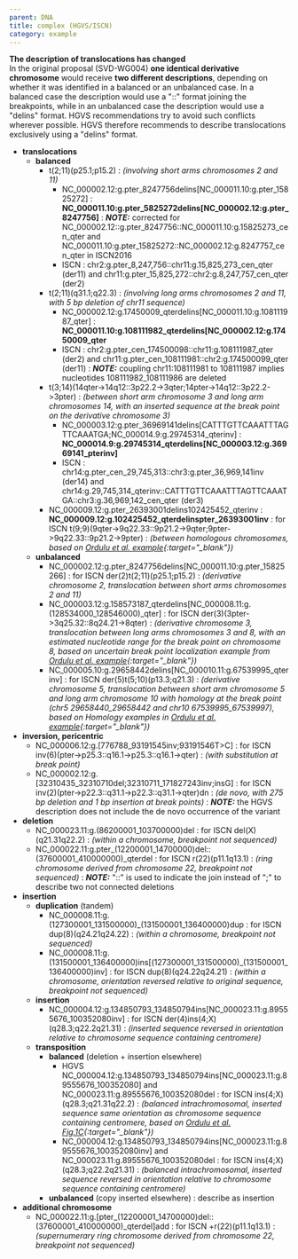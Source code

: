 ```yaml
---
parent: DNA
title: complex (HGVS/ISCN)
category: example
---
```


**The description of translocations has changed**<br>
In the original proposal (SVD-WG004) **one identical derivative chromosome** would receive **two different descriptions**, depending on whether it was identified in a balanced or an unbalanced case. In a balanced case the description would use a "::" format joining the breakpoints, while in an unbalanced case the description would use a "delins" format. HGVS recommendations try to avoid such conflicts wherever possible. HGVS therefore recommends to describe translocations exclusively using a "delins" format. 

*	**translocations**
	*	**balanced**
		*	t(2;11)(p25.1;p15.2)
		:	_(involving short arms chromosomes 2 and 11)_
			*	NC\_000002.12:g.pter\_8247756delins[NC\_000011.10:g.pter\_15825272]
			:	**NC\_000011.10:g.pter\_5825272delins[NC\_000002.12:g.pter\_8247756]**
			:	_**NOTE:**_	corrected for NC\_000002.12::g.pter\_8247756::NC\_000011.10:g.15825273\_cen\_qter and NC\_000011.10:g.pter\_15825272::NC\_000002.12:g.8247757\_cen\_qter in ISCN2016
			*	ISCN
			:	chr2:g.pter\_8,247,756::chr11:g.15,825,273\_cen\_qter (der11) and chr11:g.pter\_15,825,272::chr2:g.8,247,757\_cen\_qter (der2)
		*	t(2;11)(q31.1;q22.3)
		:	_(involving long arms chromosomes 2 and 11, with 5 bp deletion of chr11 sequence)_
			*	NC\_000002.12:g.17450009\_qterdelins[NC\_000011.10:g.108111987\_qter]
			:	**NC\_000011.10:g.108111982\_qterdelins[NC\_000002.12:g.17450009\_qter**
			*	ISCN
			:	chr2:g.pter\_cen\_174500098::chr11:g.108111987\_qter (der2) and chr11:g.pter\_cen\_108111981::chr2:g.174500099\_qter (der11)
			:	_**NOTE:**_	coupling chr11:108111981 to 108111987 implies nucleotides 108111982\_108111986 are deleted
		*	t(3;14)(14qter->14q12::3p22.2->3qter;14pter->14q12::3p22.2->3pter)
		:	_(between short arm chromosome 3 and long arm chromosomes 14, with an inserted sequence at the break point on the derivative chromosome 3)_
			*	NC\_000003.12:g.pter\_36969141delins[CATTTGTTCAAATTTAGTTCAAATGA;NC\_000014.9:g.29745314\_qterinv]
			:	**NC\_000014.9:g.29745314\_qterdelins[NC\_000003.12:g.36969141\_pterinv]**
			*	ISCN
			:	chr14:g.pter\_cen\_29,745,313::chr3:g.pter\_36,969,141inv (der14) and chr14:g.29,745,314\_qterinv::CATTTGTTCAAATTTAGTTCAAATGA::chr3:g.36,969,142\_cen\_qter (der3)
		*	NC\_000009.12:g.pter\_26393001delins102425452\_qterinv
		:	**NC\_000009.12:g.102425452\_qterdelinspter\_26393001inv**
		:	for ISCN t(9;9)(9qter->9q22.33::9p21.2->9qter;9pter->9q22.33::9p21.2->9pter)
		:	_(between homologous chromosomes, based on [Ordulu et al. example](https://www.cell.com/ajhg/fulltext/S0002-9297(14)00172-4){:target="\_blank"})_	
	*	**unbalanced**
		*	NC\_000002.12:g.pter\_8247756delins[NC\_000011.10:g.pter\_15825266]
		:	for ISCN der(2)t(2;11)(p25.1;p15.2)
		:	_(derivative chromosome 2, translocation between short arms chromosomes 2 and 11)_
		*	NC\_000003.12:g.158573187\_qterdelins[NC\_000008.11:g.(128534000\_128546000)\_qter]
		:	for ISCN der(3)(3pter->3q25.32::8q24.21->8qter)
		:	_(derivative chromosome 3, translocation between long arms chromosomes 3 and 8, with an estimated nucleotide range for the break point on chromosome 8, based on uncertain break point localization example from [Ordulu et al. example](https://www.cell.com/ajhg/fulltext/S0002-9297(14)00172-4){:target="\_blank"})_
		*	NC\_000005.10:g.29658442delins[NC\_000010.11:g.67539995\_qterinv]
		:	for ISCN der(5)t(5;10)(p13.3;q21.3)
		:	_(derivative chromosome 5, translocation between short arm chromosome 5 and long arm chromosome 10 with homology at the break point (chr5 29658440\_29658442 and chr10 67539995\_67539997), based on Homology examples in [Ordulu et al. example](https://www.cell.com/ajhg/fulltext/S0002-9297(14)00172-4){:target="\_blank"})_
*	**inversion, pericentric**
	*	NC\_000006.12:g.[776788\_93191545inv;93191546T>C]
	:	for ISCN inv(6)(pter->p25.3::q16.1->p25.3::q16.1->qter)
	:	_(with substitution at break point)_
	*	NC\_000002.12:g.[32310435\_32310710del;32310711\_171827243inv;insG]
	:	for ISCN inv(2)(pter->p22.3::q31.1->p22.3::q31.1->qter)dn
	:	_(de novo, with 275 bp deletion and 1 bp insertion at break points)_
	:	_**NOTE:**_	the HGVS description does not include the de novo occurrence of the variant
*	**deletion**
	*	NC_000023.11:g.(86200001\_103700000)del
	:	for ISCN del(X)(q21.31q22.2)
	:	_(within a chromosome, breakpoint not sequenced)_
	*	NC\_000022.11:g.pter\_(12200001\_14700000)del::(37600001\_410000000)\_qterdel
	:	for ISCN r(22)(p11.1q13.1)
	:	_(ring chromosome derived from chromosome 22, breakpoint not sequenced)_
	:	_**NOTE:**_	"::" is used to indicate the join instead of ";" to describe two not connected deletions
*	**insertion**
	*	**duplication**  (tandem)
		*	NC\_000008.11:g.(127300001\_131500000)\_(131500001\_136400000)dup
		:	for ISCN dup(8)(q24.21q24.22)
		:	_(within a chromosome, breakpoint not sequenced)_
		*	NC\_000008.11:g.(131500001\_136400000)ins[(127300001\_131500000)\_(131500001\_136400000)inv]
		:	for ISCN dup(8)(q24.22q24.21)
		:	_(within a chromosome, orientation reversed relative to original sequence, breakpoint not sequenced)_
	*	**insertion**
		*	NC\_000004.12:g.134850793\_134850794ins[NC\_000023.11:g.89555676\_100352080inv]
		:	for ISCN der(4)ins(4;X)(q28.3;q22.2q21.31)
		:	_(inserted sequence reversed in orientation relative to chromosome sequence containing centromere)_
	*	**transposition**
		*	**balanced**  (deletion + insertion elsewhere)
			*	HGVS NC\_000004.12:g.134850793\_134850794ins[NC\_000023.11:g.89555676\_100352080] and NC\_000023.11:g.89555676\_100352080del
			:	for ISCN ins(4;X)(q28.3;q21.31q22.2)
			:	_(balanced intrachromosomal, inserted sequence same orientation as chromosome sequence containing centromere, based on [Ordulu et al. Fig.1C](https://www.cell.com/ajhg/fulltext/S0002-9297(14)00172-4){:target="\_blank"})_
			*	NC\_000004.12:g.134850793\_134850794ins[NC\_000023.11:g.89555676\_100352080inv] and NC\_000023.11:g.89555676\_100352080del
			:	for ISCN ins(4;X)(q28.3;q22.2q21.31)
			:	_(balanced intrachromosomal, inserted sequence reversed in orientation relative to chromosome sequence containing centromere)_
		*	**unbalanced**  (copy inserted elsewhere)
		:	describe as insertion
*	**additional chromosome**
	*	NC\_000022.11:g.[pter\_(12200001\_14700000)del::(37600001\_410000000)\_qterdel]add
	:	for ISCN +r(22)(p11.1q13.1)
	:	_(supernumerary ring chromosome derived from chromosome 22, breakpoint not sequenced)_
